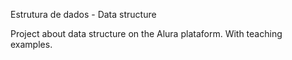 Estrutura de dados - Data structure 

Project about data structure on the Alura plataform.
With teaching examples.